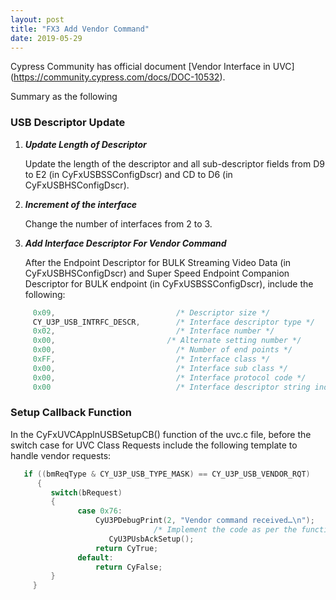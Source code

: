 ```yaml
---
layout: post
title: "FX3 Add Vendor Command"
date: 2019-05-29
---
```


Cypress Community has official document [Vendor Interface in UVC] (https://community.cypress.com/docs/DOC-10532).

Summary as the following

### USB Descriptor Update

1. ***Update Length of Descriptor***

   Update the length of the descriptor and all sub-descriptor fields from D9 to E2 (in CyFxUSBSSConfigDscr) and CD to D6 (in CyFxUSBHSConfigDscr).
  
2. ***Increment of the interface***

   Change the number of interfaces from 2 to 3. 
  
3. ***Add Interface Descriptor For Vendor Command***

   After the Endpoint Descriptor for BULK Streaming Video Data (in CyFxUSBHSConfigDscr) and Super Speed Endpoint Companion Descriptor for BULK endpoint (in CyFxUSBSSConfigDscr), include the following:    

```c
     0x09,                           /* Descriptor size */
     CY_U3P_USB_INTRFC_DESCR,        /* Interface descriptor type */
     0x02,                           /* Interface number */
     0x00,                         /* Alternate setting number */
     0x00,                           /* Number of end points */
     0xFF,                           /* Interface class */
     0x00,                           /* Interface sub class */
     0x00,                           /* Interface protocol code */
     0x00                            /* Interface descriptor string index */
```
  ### Setup Callback Function 
  In the CyFxUVCApplnUSBSetupCB() function of the uvc.c file, before the switch case for UVC Class Requests include the following template to handle vendor requests: 
  ```c
     if ((bmReqType & CY_U3P_USB_TYPE_MASK) == CY_U3P_USB_VENDOR_RQT)
        {
           switch(bRequest)
           {
                 case 0x76:
                     CyU3PDebugPrint(2, "Vendor command received…\n");
                                  /* Implement the code as per the functionality required*/
                        CyU3PUsbAckSetup();
                     return CyTrue;
                 default:
                     return CyFalse;
           }
       }
 ```